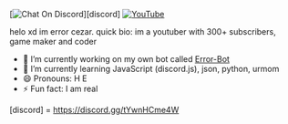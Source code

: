 [![Chat On Discord](https://img.shields.io/badge/discord-%237289DA.svg?&style=for-the-badge&logo=discord&logoColor=white)][discord]
[![YouTube](https://img.shields.io/badge/youtube-%23FF0000.svg?&style=for-the-badge&logo=youtube&logoColor=white)][youtube]

helo xd im error cezar.
quick bio:
im a youtuber with 300+ subscribers, game maker and coder
- 🔭 I’m currently working on my own bot called [Error-Bot](https://github.com/Error-Cezar/Error-Bot)
- 🌱 I’m currently learning JavaScript (discord.js), json, python, urmom
- 😄 Pronouns: H E
- ⚡ Fun fact: I am real


[youtube]: https://www.youtube.com/channel/UCWFBwi8xj23GzE5SW3rlD1Q
[discord] = https://discord.gg/tYwnHCme4W
